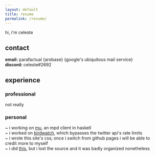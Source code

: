 ```yaml
---
layout: default
title: resume
permalink: /resume/
---
```


hi, i'm celeste

## contact

**email:** parafactual {arobase} {google's ubiquitous mail service}  
**discord:** celeste#2692

## experience

### professional

not really

### personal

~ i working on [mu](https://github.com/cosmicoptima/mu), an mpd client in haskell  
~ i worked on [birdwatch](https://github.com/cosmicoptima/birdwatch), which bypasses
the twitter api's rate limits  
~ i wrote this site's css; once i switch from github pages i will be able to
credit more to myself  
~ i did [this](https://twitter.com/parafactual/status/1381375742978703361),
but i lost the source and it was badly organized nonetheless

